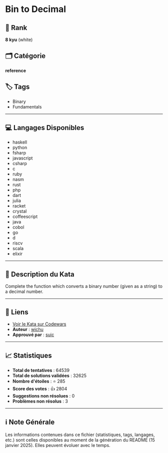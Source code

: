 # Bin to Decimal

## 🏅 Rank
**8 kyu** (white)

## 🗂️ Catégorie
**reference**

## 🏷️ Tags
- Binary
- Fundamentals

---

## 💻 Langages Disponibles
- haskell
- python
- fsharp
- javascript
- csharp
- c
- ruby
- nasm
- rust
- php
- dart
- julia
- racket
- crystal
- coffeescript
- java
- cobol
- go
- d
- riscv
- scala
- elixir

---

## 📜 Description du Kata

Complete the function which converts a binary number (given as a string) to a decimal number.

---

## 🔗 Liens
- [Voir le Kata sur Codewars](https://www.codewars.com/kata/57a5c31ce298a7e6b7000334)
- **Auteur** : [wichu](https://www.codewars.com/users/wichu)
- **Approuvé par** : [suic](https://www.codewars.com/users/suic)

---

## 📈 Statistiques
- **Total de tentatives** : 64539
- **Total de solutions validées** : 32625
- **Nombre d'étoiles** : ⭐ 285
- **Score des votes** : 👍 2804
- **Suggestions non résolues** : 0
- **Problèmes non résolus** : 3

---

## ℹ️ Note Générale
Les informations contenues dans ce fichier (statistiques, tags, langages, etc.) sont celles disponibles au moment de la génération du README (15 janvier 2025). Elles peuvent évoluer avec le temps.
